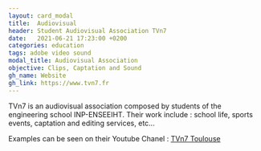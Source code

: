 ```yaml
---
layout: card_modal
title:  Audiovisual
header: Student Audiovisual Association TVn7
date:   2021-06-21 17:23:00 +0200
categories: education
tags: adobe video sound
modal_title: Audiovisual Association
objective: Clips, Captation and Sound
gh_name: Website 
gh_link: https://www.tvn7.fr
---
```


TVn7 is an audiovisual association composed by students of the engineering school INP-ENSEEIHT. Their work include : school life, sports events, captation and editing services, etc... 

Examples can be seen on their Youtube Chanel : [TVn7 Toulouse](https://www.youtube.com/user/TVn7Toulouse)